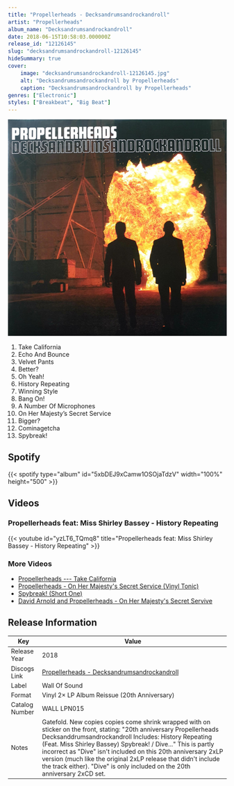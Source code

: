 ```yaml
---
title: "Propellerheads - Decksandrumsandrockandroll"
artist: "Propellerheads"
album_name: "Decksandrumsandrockandroll"
date: 2018-06-15T10:58:03.000000Z
release_id: "12126145"
slug: "decksandrumsandrockandroll-12126145"
hideSummary: true
cover:
    image: "decksandrumsandrockandroll-12126145.jpg"
    alt: "Decksandrumsandrockandroll by Propellerheads"
    caption: "Decksandrumsandrockandroll by Propellerheads"
genres: ["Electronic"]
styles: ["Breakbeat", "Big Beat"]
---
```


![Decksandrumsandrockandroll by Propellerheads](decksandrumsandrockandroll-12126145.jpg)

<!-- section break -->

1. Take California
2. Echo And Bounce
3. Velvet Pants
4. Better?
5. Oh Yeah!
6. History Repeating
7. Winning Style
8. Bang On!
9. A Number Of Microphones
10. On Her Majesty’s Secret Service
11. Bigger?
12. Cominagetcha
13. Spybreak!

<!-- section break -->


## Spotify
{{< spotify type="album" id="5xbDEJ9xCamw1OSOjaTdzV" width="100%" height="500" >}}



## Videos
### Propellerheads feat: Miss Shirley Bassey - History Repeating
{{< youtube id="yzLT6_TQmq8" title="Propellerheads feat: Miss Shirley Bassey - History Repeating" >}}<br>

### More Videos

- [Propellerheads --- Take California](https://www.youtube.com/watch?v=Dd8WjeK8riE)
- [Propellerheads  - On Her Majesty's Secret Service (Vinyl Tonic)](https://www.youtube.com/watch?v=smXziOEWO7Q)
- [Spybreak! (Short One)](https://www.youtube.com/watch?v=Agbn4NzOj04)
- [David Arnold and Propellerheads - On Her Majesty's Secret Servive](https://www.youtube.com/watch?v=iQueLYI1Ljs)


## Release Information
|  Key           | Value                                                |
| ---------------| ---------------------------------------------------- |
| Release Year   | 2018                                   |
| Discogs Link   | [Propellerheads - Decksandrumsandrockandroll](https://www.discogs.com/release/12126145-Propellerheads-Decksandrumsandrockandroll) |
| Label          | Wall Of Sound |
| Format         | Vinyl 2× LP Album Reissue (20th Anniversary) |
| Catalog Number | WALL LPN015 |
| Notes | Gatefold.  New copies copies come shrink wrapped with on sticker on the front, stating: "20th anniversary Propellerheads Decksanddrumsandrockandroll Includes: History Repeating (Feat. Miss Shirley Bassey) Spybreak! / Dive..." This is partly incorrect as "Dive" isn't included on this 20th anniversary 2xLP version (much like the original 2xLP release that didn't include the track either). "Dive" is only included on the 20th anniversary 2xCD set. |